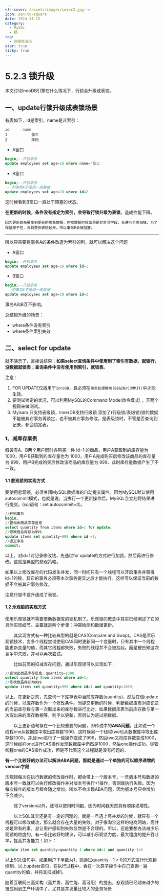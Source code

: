 ```yaml
---
<!--cover: /assets/images/cover2.jpg-->
icon: pen-to-square
date: 2024-11-15
category:
  - MySQL
  - 锁
tag:
  - 间隙锁演示
star: true
ticky: true
---
```

# 5.2.3 锁升级

本文讨论InnoDB引擎在什么情况下，行锁会升级成表锁。

## 一、update行锁升级成表锁场景

有表如下，id是索引，name是非索引：

```
id		name
1			张三
2			李四
```

- A窗口

```sql
begin;--开启事务
update employees set age=18 where name='张三'

```

- B窗口

```sql
begin;--开启事务
-- 和事物A不是同一条数据
update employees set age=18 where id=2
```

这时候看到B窗口一直处于阻塞的状态。

**在更新的时候，条件没有指定为索引，会导致行锁升级为表锁**，造成性能下降。

```
因为更新首先要拿到更新的那条数据，在找数据时候如果是非索引字段，会进行全表扫描，为了保证原子性，会将整张表锁起来。所以事务B会被阻塞。
```

---

所以只需要将事务A的条件改造为索引的列，就可以解决这个问题

- A窗口

```sql
begin;--开启事务
update employees set age=18 where id=1
```

- B窗口

```sql
begin;--开启事务
-- 和事物A不是同一条数据
update employees set age=18 where id=2
```

事务A和B互不影响。

总结锁升级的场景：

- where条件没有索引
- where条件索引失效

## 二、select for update

就不演示了，直接说结果：**如果select查询条件中使用到了索引有数据，就锁行，没数据就锁表；查询条件中没有使用到索引，就锁表**。

注意：

1. FOR UPDATE仅适用于`InnoDB`，且必须在`事务处理模块(BEGIN/COMMIT)`中才能生效。
2. 要测试锁定的状况，可以利用MySQL的Command Mode(命令模式) ，开两个视窗来做测试。
3. Myisam 只支持表级锁，InnerDB支持行级锁 添加了(行级锁/表级锁)锁的数据不能被其它事务再锁定，也不被其它事务修改。是表级锁时，不管是否查询到记录，都会锁定表。

### 1、减库存案例

假设有A、B两个用户同时各购买一件 id=1 的商品，用户A获取到的库存量为 1000，用户B获取到的库存量也为 1000，用户A完成购买后修改该商品的库存量为 999，用户B完成购买后修改该商品的库存量为 999，此时库存量数据产生了不一致。

#### 1.1 悲观锁的实现方式

要使用悲观锁，必须关闭MySQL数据库的自动提交属性。因为MySQL默认使用autocommit模式，也就是说，当执行一个更新操作后，MySQL会立刻将结果进行提交。(sql语句：set autocommit=0)。

```sql
//开始事务
begin;
//查询出商品库存信息
select quantity from items where id=1 for update;
//修改商品库存为999
update items set quantity=999 where id =1;
//提交事务
commit;
```

以上，对id=1对记录修改钱，先通过for update的方式进行加锁，然后再进行修改。这就是典型的悲观策略。

如果以上修改库存的代码发生并发，同一时间只有一个线程可以开启事务并获得id=1的锁，其它的事务必须等本次事务提交之后才能执行。这样可以保证当前的数据不会被其它事务修改。

注意行锁不要升级成了表锁。

#### 1.2 乐观锁的实现方式

使用乐观锁就不需要借助数据库的锁机制了。乐观锁的概念中其实已经阐述了它的具体实现细节。主要就是两个步骤：冲突检测和数据更新。

　　其实现方式有一种比较典型的就是CAS(Compare and Swap)。CAS是项乐观锁技术，当多个线程尝试使用CAS同时更新同一个变量时，只有其中一个线程能更新变量的值，而其它线程都失败，失败的线程并不会被挂起，而是被告知这次竞争中失败，并可以再次尝试。

　　比如前面的扣减库存问题，通过乐观锁可以实现如下：

```sql
//查询出商品库存信息，quantity=1000
select quantity from items where id=1;
//修改商品库存为999
update items set quantity=999 where id=1 and quantity=1000;
```

以上，在更新之前，先查询一下库存表中当前库存数(quantity)，然后在做update的时候，以库存数作为一个修改条件。当提交更新的时候，判断数据库表对应记录的当前库存数与第一次取出来的库存数进行比对，如果数据库表当前库存数与第一次取出来的库存数相等，则予以更新，否则认为是过期数据。

　　以上更新语句存在一个比较重要的问题，即传说中的**ABA问题**。比如说一个线程one从数据库中取出库存数1000，这时候另一个线程two也从数据库中取出库存数1000，并且two进行了一些操作变成了999，然后two又将库存数变成1000，这时候线程one进行CAS操作发现数据库中仍然是1000，然后one操作成功。尽管线程one的CAS操作成功，但是不代表这个过程就是没有问题的。

**有一个比较好的办法可以解决ABA问题，那就是通过一个单独的可以顺序递增的version字段**

乐观锁每次在执行数据的修改操作时，都会带上一个版本号，一旦版本号和数据的版本号一致就可以执行修改操作并对版本号执行+1操作，否则就执行失败。因为每次操作的版本号都会随之增加，所以不会出现ABA问题，因为版本号只会增加不会减少。

　　除了version以外，还可以使用时间戳，因为时间戳天然具有顺序递增性。

　　以上SQL其实还是有一定的问题的，就是一旦遇上高并发的时候，就只有一个线程可以修改成功，那么就会存在大量的失败。对于像淘宝这样的电商网站，高并发是常有的事，总让用户感知到失败显然是不合理的。所以，还是要想办法减少乐观锁的粒度的。有一条比较好的建议，可以减小乐观锁力度，最大程度的提升吞吐率，提高并发能力！如下：

```sql
update item set quantity=quantity-1 where id=1 and quantity-1>0
```

以上SQL语句中，如果用户下单数为1，则通过quantity - 1 > 0的方式进行乐观锁控制。以上update语句，在执行过程中，会在一次原子操作中自己查询一遍quantity的值，并将其扣减掉1。

随着互联网三高架构（高并发、高性能、高可用）的提出，悲观锁已经越来越少的被应用到生产环境中了，尤其是并发量比较大的业务场景




